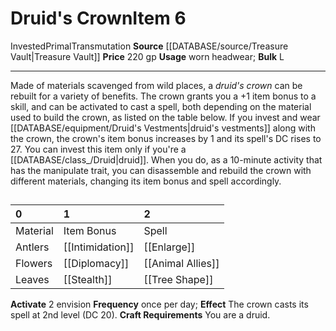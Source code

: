 ﻿---
bulk: L
id: '2335'
item_category: Worn Items
item_subcategory: Other Worn Items
level: '6'
name: Druid's Crown
price: 220 gp
rarity: Common
school: Transmutation
source: '[[DATABASE/source/Treasure Vault|Treasure Vault]]'
subcategory: wornitem
trait:
- '[[DATABASE/trait/Invested|Invested]]'
- '[[DATABASE/trait/Primal|Primal]]'
- '[[DATABASE/trait/Transmutation|Transmutation]]'
type: Item
usage: worn headwear

---
# Druid's Crown<span class="item-type">Item 6</span>

<span class="item-trait">Invested</span><span class="item-trait">Primal</span><span class="item-trait">Transmutation</span>
**Source** [[DATABASE/source/Treasure Vault|Treasure Vault]] 
**Price** 220 gp
**Usage** worn headwear; **Bulk** L

---
Made of materials scavenged from wild places, a _druid's crown_ can be rebuilt for a variety of benefits. The crown grants you a +1 item bonus to a skill, and can be activated to cast a spell, both depending on the material used to build the crown, as listed on the table below. If you invest and wear [[DATABASE/equipment/Druid's Vestments|druid's vestments]] along with the crown, the crown's item bonus increases by 1 and its spell's DC rises to 27.
 You can invest this item only if you're a [[DATABASE/class_/Druid|druid]]. When you do, as a 10-minute activity that has the manipulate trait, you can disassemble and rebuild the crown with different materials, changing its item bonus and spell accordingly.

## 

| 0 | 1 | 2 |
|:---------|:---------------------------------------------|:-----------------------------------------------|
| Material | Item Bonus | Spell |
| Antlers | [[Intimidation]] | [[Enlarge]] |
| Flowers | [[Diplomacy]] | [[Animal Allies]] |
| Leaves | [[Stealth]] | [[Tree Shape]] |
**Activate** <span class="action-icon">2</span> envision **Frequency** once per day; **Effect** The crown casts its spell at 2nd level (DC 20).
**Craft Requirements** You are a druid.